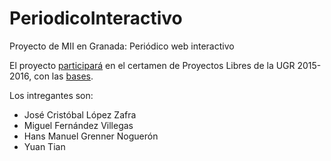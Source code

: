 # PeriodicoInteractivo
Proyecto de MII en Granada: Periódico web interactivo

El proyecto [participará](http://imgur.com/Nx9cLxd) en el certamen de Proyectos Libres de la UGR 2015-2016, con las [bases](https://docs.google.com/document/d/16UsdUV_XXuPUh-Imz4PSgh-2ES_YaAJpZ8fNrbTVpMA/edit).


Los intregantes son:

* José Cristóbal López Zafra
* Miguel Fernández Villegas
* Hans Manuel Grenner Noguerón
* Yuan Tian
